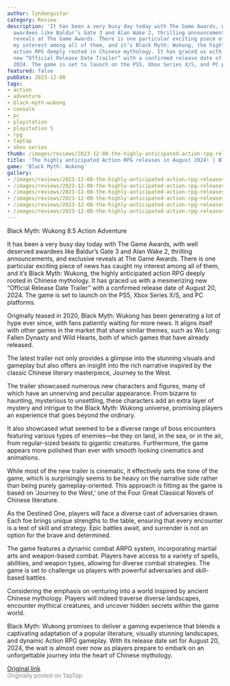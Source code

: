 ```yaml
---
author: lyndonguitar
category: Review
description: 'It has been a very busy day today with The Game Awards, with well deserved
  awardees like Baldur’s Gate 3 and Alan Wake 2, thrilling announcements, and exclusive
  reveals at The Game Awards. There is one particular exciting piece of news has caught
  my interest among all of them, and it’s Black Myth: Wukong, the highly anticipated
  action RPG deeply rooted in Chinese mythology. It has graced us with a mesmerizing
  new “Official Release Date Trailer” with a confirmed release date of August 20,
  2024. The game is set to launch on the PS5, Xbox Series X/S, and PC platforms.'
featured: false
pubDate: 2023-12-08
tags:
- action
- adventure
- black-myth-wukong
- console
- pc
- playstation
- playstation 5
- rpg
- taptap
- xbox series
thumb: /images/reviews/2023-12-08-the-highly-anticipated-action-rpg-releases-in-august-2024--black-myth-wukong-0.avif
title: 'The highly anticipated Action RPG releases in August 2024! | Black Myth: Wukong'
game: 'Black Myth: Wukong'
gallery:
- /images/reviews/2023-12-08-the-highly-anticipated-action-rpg-releases-in-august-2024--black-myth-wukong-0.avif
- /images/reviews/2023-12-08-the-highly-anticipated-action-rpg-releases-in-august-2024--black-myth-wukong-1.avif
- /images/reviews/2023-12-08-the-highly-anticipated-action-rpg-releases-in-august-2024--black-myth-wukong-2.avif
- /images/reviews/2023-12-08-the-highly-anticipated-action-rpg-releases-in-august-2024--black-myth-wukong-3.avif
- /images/reviews/2023-12-08-the-highly-anticipated-action-rpg-releases-in-august-2024--black-myth-wukong-4.avif
- /images/reviews/2023-12-08-the-highly-anticipated-action-rpg-releases-in-august-2024--black-myth-wukong-5.avif
---
```

Black Myth: Wukong
8.5
Action
Adventure

It has been a very busy day today with The Game Awards, with well deserved awardees like Baldur’s Gate 3 and Alan Wake 2, thrilling announcements, and exclusive reveals at The Game Awards. There is one particular exciting piece of news has caught my interest among all of them, and it’s Black Myth: Wukong, the highly anticipated action RPG deeply rooted in Chinese mythology. It has graced us with a mesmerizing new “Official Release Date Trailer” with a confirmed release date of August 20, 2024. The game is set to launch on the PS5, Xbox Series X/S, and PC platforms.

Originally teased in 2020, Black Myth: Wukong has been generating a lot of hype ever since, with fans patiently waiting for more news. It aligns itself with other games in the market that share similar themes, such as Wo Long: Fallen Dynasty and Wild Hearts, both of which games that have already released.

The latest trailer not only provides a glimpse into the stunning visuals and gameplay but also offers an insight into the rich narrative inspired by the classic Chinese literary masterpiece, Journey to the West.

The trailer showcased numerous new characters and figures, many of which have an unnerving and peculiar appearance. From bizarre to haunting, mysterious to unsettling, these characters add an extra layer of mystery and intrigue to the Black Myth: Wukong universe, promising players an experience that goes beyond the ordinary.

It also showcased what seemed to be a diverse range of boss encounters featuring various types of enemies—be they on land, in the sea, or in the air, from regular-sized beasts to gigantic creatures. Furthermore, the game appears more polished than ever with smooth looking cinematics and animations.

While most of the new trailer is cinematic, it effectively sets the tone of the game, which is surprisingly seems to be heavy on the narrative side rather than being purely gameplay-oriented. This approach is fitting as the game is based on 'Journey to the West,' one of the Four Great Classical Novels of Chinese literature.

As the Destined One, players will face a diverse cast of adversaries drawn. Each foe brings unique strengths to the table, ensuring that every encounter is a test of skill and strategy. Epic battles await, and surrender is not an option for the brave and determined.

The game features a dynamic combat ARPG system, incorporating martial arts and weapon-based combat. Players have access to a variety of spells, abilities, and weapon types, allowing for diverse combat strategies. The game is set to challenge us players with powerful adversaries and skill-based battles.

Considering the emphasis on venturing into a world inspired by ancient Chinese mythology. Players will indeed traverse diverse landscapes, encounter mythical creatures, and uncover hidden secrets within the game world.

Black Myth: Wukong promises to deliver a gaming experience that blends a captivating adaptation of a popular literature, visually stunning landscapes, and dynamic Action RPG gameplay. With its release date set for August 20, 2024, the wait is almost over now as players prepare to embark on an unforgettable journey into the heart of Chinese mythology.

[Original link](https://www.taptap.io/post/6640831)<br><span style="font-size: 0.95em; color: #888;">Originally posted on TapTap.</span>